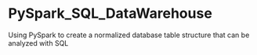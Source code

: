 # PySpark_SQL_DataWarehouse
Using PySpark to create a normalized database table structure that can be analyzed with SQL
